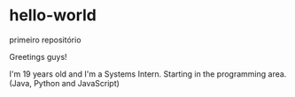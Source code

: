 # hello-world
primeiro repositório

Greetings guys!

I'm 19 years old and I'm a Systems Intern.
Starting in the programming area. (Java, Python and JavaScript)
